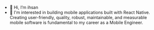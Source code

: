 - 👋 Hi, I’m ihsan
- 👀 I'm interested in building mobile applications built with React Native. 
Creating user-friendly, quality, robust, maintainable, and measurable mobile software is fundamental to my career as a Mobile Engineer.
<!---
ihsanktmr/ihsanktmr is a ✨ special ✨ repository because its `README.md` (this file) appears on your GitHub profile.
You can click the Preview link to take a look at your changes.
--->
